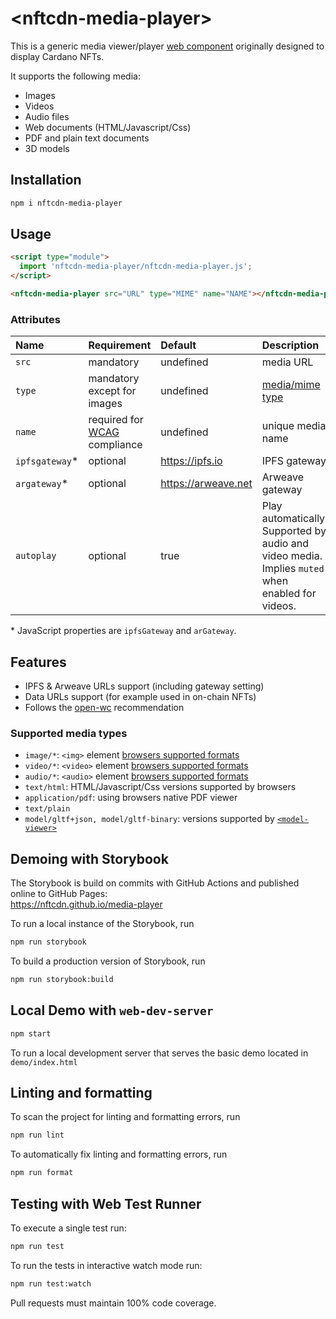 # \<nftcdn-media-player>

This is a generic media viewer/player [web component](https://www.webcomponents.org/introduction) originally designed to display Cardano NFTs.

It supports the following media:

- Images
- Videos
- Audio files
- Web documents (HTML/Javascript/Css)
- PDF and plain text documents
- 3D models

## Installation

```bash
npm i nftcdn-media-player
```

## Usage

```html
<script type="module">
  import 'nftcdn-media-player/nftcdn-media-player.js';
</script>

<nftcdn-media-player src="URL" type="MIME" name="NAME"></nftcdn-media-player>
```

### Attributes

| Name            | Requirement                                                                       | Default             | Description |
| :-------------- | :-------------------------------------------------------------------------------- | :------------------ | :---------- |
| `src`           | mandatory                                                                         | undefined           | media URL |
| `type`          | mandatory except for images                                                       | undefined           | [media/mime type](https://www.iana.org/assignments/media-types/media-types.xhtml) |
| `name`          | required for [WCAG](https://www.w3.org/WAI/standards-guidelines/wcag/) compliance | undefined           | unique media name |
| `ipfsgateway`\* | optional                                                                          | https://ipfs.io     | IPFS gateway |
| `argateway`\*   | optional                                                                          | https://arweave.net | Arweave gateway |
| `autoplay`      | optional                                                                          | true                | Play automatically. Supported by audio and video media. Implies `muted` when enabled for videos. |

\* JavaScript properties are `ipfsGateway` and `arGateway`.

## Features

- IPFS & Arweave URLs support (including gateway setting)
- Data URLs support (for example used in on-chain NFTs)
- Follows the [open-wc](https://github.com/open-wc/open-wc) recommendation

### Supported media types

- `image/*`: `<img>` element [browsers supported formats](https://caniuse.com/?search=image%20format)
- `video/*`: `<video>` element [browsers supported formats](https://caniuse.com/?search=video%20format)
- `audio/*`: `<audio>` element [browsers supported formats](https://caniuse.com/?search=audio%20format)
- `text/html`: HTML/Javascript/Css versions supported by browsers
- `application/pdf`: using browsers native PDF viewer
- `text/plain`
- `model/gltf+json, model/gltf-binary`: versions supported by [`<model-viewer>`](https://modelviewer.dev/)

## Demoing with Storybook

The Storybook is build on commits with GitHub Actions and published online to GitHub Pages:  
https://nftcdn.github.io/media-player

To run a local instance of the Storybook, run

```bash
npm run storybook
```

To build a production version of Storybook, run

```bash
npm run storybook:build
```

## Local Demo with `web-dev-server`

```bash
npm start
```

To run a local development server that serves the basic demo located in `demo/index.html`

## Linting and formatting

To scan the project for linting and formatting errors, run

```bash
npm run lint
```

To automatically fix linting and formatting errors, run

```bash
npm run format
```

## Testing with Web Test Runner

To execute a single test run:

```bash
npm run test
```

To run the tests in interactive watch mode run:

```bash
npm run test:watch
```

Pull requests must maintain 100% code coverage.
